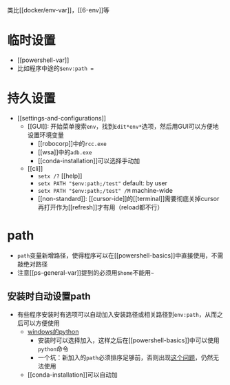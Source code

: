 类比[[docker/env-var]]，[[6-env]]等
# 临时设置
- [[powershell-var]]
- 比如程序中途的`$env:path = `
# 持久设置
- [[settings-and-configurations]]
  - [[GUI]]: 开始菜单搜索`env`，找到`Edit*env*`选项，然后用GUI可以方便地设置环境变量
    - [[robocorp]]中的`rcc.exe`
    - [[wsa]]中的`adb.exe`
    - [[conda-installation]]可以选择手动加
  - [[cli]]
    - `setx /?` [[help]]
    - `setx PATH "$env:path;/test"` default: by user
    - `setx PATH "$env:path;/test" /M` machine-wide
    - [[non-standard]]: [[cursor-ide]]的[[terminal]]需要彻底关掉cursor再打开作为[[refresh]]才有用（reload都不行）
# path
- `path`变量新增路径，使得程序可以在[[powershell-basics]]中直接使用，不需敲绝对路径
- 注意[[ps-general-var]]提到的必须用`$home`不能用`~`
## 安装时自动设置path
- 有些程序安装时有选项可以自动加入安装路径或相关路径到`env:path`，从而之后可以方便使用
  - [windows的python](https://www.python.org/downloads/windows/)
    - 安装时可以选择加入，这样之后在[[powershell-basics]]中可以使用`python`命令
    - 一个坑：新加入的`path`必须排序足够前，否则出现[这个问题](https://cloud.tencent.com/developer/article/1652685)，仍然无法使用
  - [[conda-installation]]可以自动加